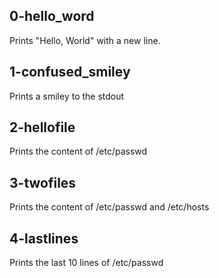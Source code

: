 ## 0-hello_word
Prints "Hello, World" with a new line.

## 1-confused_smiley
Prints a smiley to the stdout

## 2-hellofile
Prints the content of /etc/passwd

## 3-twofiles
Prints the content of /etc/passwd and /etc/hosts

## 4-lastlines
Prints the last 10 lines of /etc/passwd